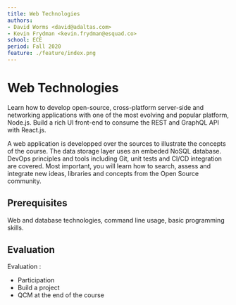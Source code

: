 ```yaml
---
title: Web Technologies
authors:
- David Worms <david@adaltas.com>
- Kevin Frydman <kevin.frydman@esquad.co>
school: ECE
period: Fall 2020
feature: ./feature/index.png
---
```


# Web Technologies

Learn how to develop open-source, cross-platform server-side and networking applications with one of the most evolving and popular platform, Node.js. Build a rich UI front-end to consume the REST and GraphQL API with React.js.

A web application is developped over the sources to illustrate the concepts of the course. The data storage layer uses an embeded NoSQL database. DevOps principles and tools including Git, unit tests and CI/CD integration are covered. Most important, you will learn how to search, assess and integrate new ideas, libraries and concepts from the Open Source community.

## Prerequisites

Web and database technologies, command line usage, basic programming skills.

## Evaluation

Evaluation :

* Participation
* Build a project
* QCM at the end of the course
